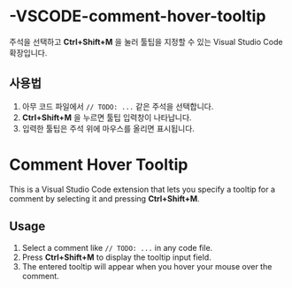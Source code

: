# -VSCODE-comment-hover-tooltip

주석을 선택하고 **Ctrl+Shift+M** 을 눌러 툴팁을 지정할 수 있는 Visual Studio Code 확장입니다.

## 사용법

1. 아무 코드 파일에서 `// TODO: ...` 같은 주석을 선택합니다.
2. **Ctrl+Shift+M** 을 누르면 툴팁 입력창이 나타납니다.
3. 입력한 툴팁은 주석 위에 마우스를 올리면 표시됩니다.


# Comment Hover Tooltip

This is a Visual Studio Code extension that lets you specify a tooltip for a comment by selecting it and pressing **Ctrl+Shift+M**.

## Usage

1. Select a comment like `// TODO: ...` in any code file.
2. Press **Ctrl+Shift+M** to display the tooltip input field.
3. The entered tooltip will appear when you hover your mouse over the comment.
